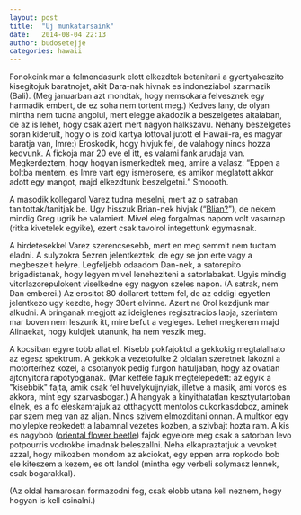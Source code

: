 ```yaml
---
layout: post
title:  "Uj munkatarsaink"
date:   2014-08-04 22:13
author: budosetejje
categories: hawaii
---
```


Fonokeink mar a felmondasunk elott elkezdtek betanitani a gyertyakeszito kisegitojuk baratnojet, akit Dara-nak hivnak es indoneziabol szarmazik (Bali). (Meg januarban azt mondtak, hogy nemsokara felvesznek egy harmadik embert, de ez soha nem tortent meg.) Kedves lany, de olyan mintha nem tudna angolul, mert elegge akadozik a beszelgetes altalaban, de az is lehet, hogy csak azert mert nagyon halkszavu. Nehany beszelgetes soran kiderult, hogy o is zold kartya lottoval jutott el Hawaii-ra, es magyar baratja van, Imre:) Eroskodik, hogy hivjuk fel, de valahogy nincs hozza kedvunk. A fickoja mar 20 eve el itt, es valami fank arudaja van. Megkerdeztem, hogy hogyan ismerkedtek meg, amire a valasz: <q>Eppen a boltba mentem, es Imre vart egy ismerosere, es amikor meglatott akkor adott egy mangot, majd elkezdtunk beszelgetni.</q> Smoooth.

A masodik kollegarol Varez tudna meselni, mert az o satraban tanitottak/tanitjak be. Ugy hisszuk Brian-nek hivjak (<q cite='https://www.youtube.com/watch?v=jKSZP69L0gQ'><a href='https://www.youtube.com/watch?v=jKSZP69L0gQ'>Blian?</a></q>), de nekem mindig Greg ugrik be valamiert. Mivel eleg forgalmas napom volt vasarnap (ritka kivetelek egyike), ezert csak tavolrol integettunk egymasnak.

A hirdetesekkel Varez szerencsesebb, mert en meg semmit nem tudtam eladni. A sulyzokra 5ezren jelentkeztek, de egy se jon erte vagy a megbeszelt helyre. Legfeljebb odaadom Dan-nek, a satorepito brigadistanak, hogy legyen mivel leneheziteni a satorlabakat. Ugyis mindig vitorlazorepulokent viselkedne egy nagyon szeles napon. (A satrak, nem Dan emberei.) Az erositot 80 dollarert tettem fel, de az eddigi egyetlen jelentkezo ugy kezdte, hogy 30ert elvinne. Azert ne 0rol kezdjunk mar alkudni. A bringanak megjott az ideiglenes regisztracios lapja, szerintem mar boven nem leszunk itt, mire befut a vegleges. Lehet megkerem majd Alinaekat, hogy kuldjek utanunk, ha nem veszik meg.

A kocsiban egyre tobb allat el. Kisebb pokfajoktol a gekkokig megtalalhato az egesz spektrum. A gekkok a vezetofulke 2 oldalan szeretnek lakozni a motorterhez kozel, a csotanyok pedig furgon hatuljaban, hogy az ovatlan ajtonyitora rapotyogjanak. (Mar ketfele fajuk megtelepedett: az egyik a "kisebbik" fajta, amik csak fel huvelykujjnyiak, illetve a masik, ami voros es akkora, mint egy szarvasbogar.) A hangyak a kinyithatatlan kesztyutartoban elnek, es a fo eleskamrajuk az otthagyott mentolos cukorkasdoboz, aminek par szem meg van az aljan. Nincs szivem elmozditani onnan. A multkor egy molylepke repkedett a labamnal vezetes kozben, a szivbajt hozta ram. A kis es nagybob (<a href='http://hawaiinaturejournal.weebly.com/hawaii-plants-and-animals-in-the-backyard-and-beyond/beetlejuice-oriental-flower-beetle'>oriental flower beetle</a>) fajok egyelore meg csak a satorban levo potpourris vodrokbe imadnak beleszallni. Neha elkapraztatjuk a vevoket azzal, hogy mikozben mondom az akciokat, egy eppen arra ropkodo bob ele kiteszem a kezem, es ott landol (mintha egy verbeli solymasz lennek, csak bogarakkal).

<aside>(Az oldal hamarosan formazodni fog, csak elobb utana kell neznem, hogy hogyan is kell csinalni.)</aside>
